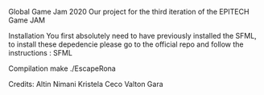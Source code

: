 Global Game Jam 2020
Our project for the third iteration of the EPITECH Game JAM

Installation
You first absolutely need to have previously installed the SFML, to install these depedencie please go to the official repo and follow the instructions : SFML

Compilation
make
./EscapeRona

Credits:
Altin Nimani
Kristela Ceco
Valton Gara
